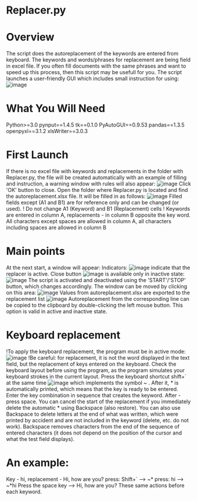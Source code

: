 # Replacer.py
# Overview
The script does the autoreplacement of the keywords are entered from keyboard. The keywords and words/phrases for replacement are being field in excel file. If you often fill documents with the same phrases and want to speed up this process, then this script may be usefull for you. The script launches a user-friendly GUI which includes small instruction for using:
![image](https://github.com/ViYarem/autoreplacer/assets/68001529/73077dfb-5b16-4814-8f20-85576d112613)

# What You Will Need
Python>=3.0
pynput==1.4.5
tk==0.1.0
PyAutoGUI==0.9.53
pandas==1.3.5
openpyxl==3.1.2
xlsWriter==3.0.3

# First Launch
If there is no excel file with keywords and replacements in the folder with Replacer.py, the file will be created automatically with an example of filling and instruction, a warning window with rules will also appear:
![image](https://github.com/ViYarem/autoreplacer/assets/68001529/a5725aa4-6349-44c8-8fc6-17cc4dee23b7)
Click 'OK' button to close.
Open the folder where Replacer.py is located and find the autoreplacement.xlsx file. It will be filled in as follows:
![image](https://github.com/ViYarem/autoreplacer/assets/68001529/f31ed1cd-dce2-4649-ad3d-8901de33d377)
Filled fields except (A1 and B1) are for reference only and can be changed (or used).
! Do not change A1 (Keyword) and B1 (Replacement) cells
! Keywords are entered in column A, replacements - in column B opposite the key word. All characters except spaces are allowed in column A, all characters including spaces are allowed in column B

# Main points
At the next start, a window will appear:
Indicators: ![image](https://github.com/ViYarem/autoreplacer/assets/68001529/2df46063-3d1d-4fea-a197-b46265fe884c) indicate that the replacer is active.
Close button ![image](https://github.com/ViYarem/autoreplacer/assets/68001529/76a24f8f-cad8-492a-9d35-1731ee47e57a) is available only in inactive state: ![image](https://github.com/ViYarem/autoreplacer/assets/68001529/da461802-1585-4e42-8149-60ea29da8a08)
The script is activated and deactivated using the 'START'/'STOP' button, which changes accordingly.
The window can be moved by clicking on this area: ![image](https://github.com/ViYarem/autoreplacer/assets/68001529/7a5cec10-232b-4e96-925b-17bfb659f8ad) 
Values from autoreplacement.xlsx are exported to the replacement list ![image](https://github.com/ViYarem/autoreplacer/assets/68001529/9a8d46ff-67fe-4310-9092-b1eed8e93c9b)
Autoreplacement from the corresponding line can be copied to the clipboard by double-clicking the left mouse button. This option is valid in active and inactive state. 

# Keyboard replacement
!To apply the keyboard replacement, the program must be in active mode: ![image](https://github.com/ViYarem/autoreplacer/assets/68001529/271fd480-0604-4bb0-b552-25fba688cd3f)
!Be careful: for replacement, it is not the word displayed in the text field, but the replacement of keys entered on the keyboard. Check the keyboard layout before using the program, as the program simulates your keyboard strokes in the current layout.
Press the keyboard shortcut shift+` at the same time ![image](https://github.com/ViYarem/autoreplacer/assets/68001529/f57c5e56-f023-491c-bfa5-17098470030b) which implements the symbol ~ . After it, * is automatically printed, which means that the key is ready to be entered. 
Enter the key combination in sequence that creates the keyword. 
After - press space.
You can cancel the start of the replacement if you immediately delete the automatic * using Backspace (also restore). You can also use Backspace to delete letters at the end of what was written, which were printed by accident and are not included in the keyword (delete, etc. do not work). 
Backspace removes characters from the end of the sequence of entered characters (it does not depend on the position of the cursor and what the test field displays).

# An example:
Key - hi, replacement - Hi, how are you?
press: Shift+` --> ~*
press: hi -->  ~*hi
Press the space key --> Hi, how are you?
These same actions before each keyword.


